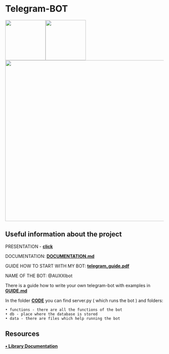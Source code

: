 # Telegram-BOT

<img src="https://raw.githubusercontent.com/python-telegram-bot/logos/master/logo/png/ptb-logo_240.png" width="128"/><img src="https://upload.wikimedia.org/wikipedia/commons/thumb/8/83/Telegram_2019_Logo.svg/242px-Telegram_2019_Logo.svg.png" width="128"/><img src="https://www.python.org/static/img/psf-logo@2x.png" width="512"/>


## Useful information about the project

PRESENTATION - **[click](https://docs.google.com/presentation/d/1zW4qY62hreSH9HOeFIs154F6oV6w4LMu5XsAehd-jx4/edit?usp=sharing)**

DOCUMENTATION:
**[DOCUMENTATION.md](https://github.com/ArtSN7/telegram-bot/blob/main/DOCUMENTATION.md)**


GUIDE HOW TO START WITH MY BOT:
**[telegram_guide.pdf](https://github.com/ArtSN7/telegram-bot/blob/main/telegram_guide.pdf)**

NAME OF THE BOT: @AUXXIbot

There is a guide how to write your own telegram-bot with examples in **[GUIDE.md](https://github.com/ArtSN7/telegram-bot/blob/main/GUIDE.md)**

In the folder **[CODE](https://github.com/ArtSN7/telegram-bot/tree/main/CODE)** you can find server.py ( which runs the bot ) and folders:

    • functions - there are all the functions of the bot
    • db - place where the database is stored
    • data - there are files which help running the bot


## Resources 

**[• Library Documentation](https://docs.python-telegram-bot.org/en/v20.6/)**

